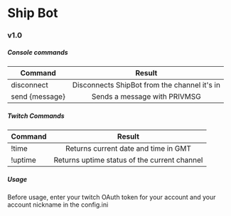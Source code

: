 # Ship Bot
### v1.0
##### Console commands
| Command       | Result        |
| ------------- |:-------------:|
| disconnect         | Disconnects ShipBot from the channel it's in |
| send {message}     | Sends a message with PRIVMSG |

##### Twitch Commands
| Command       | Result        |
| ------------- |:-------------:|
| !time         | Returns current date and time in GMT |
| !uptime       | Returns uptime status of the current channel |

##### Usage
Before usage, enter your twitch OAuth token for your account and your account nickname in the config.ini

